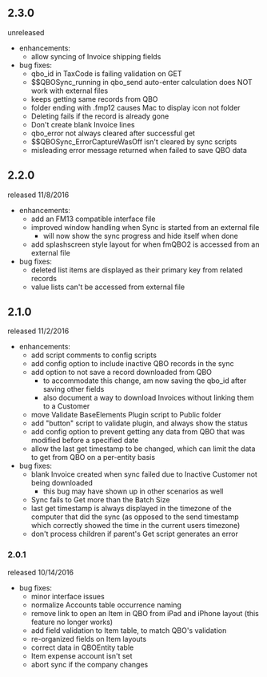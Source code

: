 ## 2.3.0

unreleased

  - enhancements:
    - allow syncing of Invoice shipping fields
  - bug fixes:
    - qbo_id in TaxCode is failing validation on GET
    - $$QBOSync_running in qbo_send auto-enter calculation does NOT work with external files
    - keeps getting same records from QBO
    - folder ending with .fmp12 causes Mac to display icon not folder
    - Deleting fails if the record is already gone
    - Don't create blank Invoice lines
    - qbo_error not always cleared after successful get
    - $$QBOSync_ErrorCaptureWasOff isn't cleared by sync scripts
    - misleading error message returned when failed to save QBO data


## 2.2.0

released 11/8/2016

  - enhancements:
    - add an FM13 compatible interface file
    - improved window handling when Sync is started from an external file
      - will now show the sync progress and hide itself when done
    - add splashscreen style layout for when fmQBO2 is accessed from an external file
  - bug fixes:
    - deleted list items are displayed as their primary key from related records
    - value lists can't be accessed from external file


## 2.1.0

released 11/2/2016

  - enhancements:
    - add script comments to config scripts
    - add config option to include inactive QBO records in the sync
    - add option to not save a record downloaded from QBO
      - to accommodate this change, am now saving the qbo_id after saving other fields
      - also document a way to download Invoices without linking them to a Customer
    - move Validate BaseElements Plugin script to Public folder
    - add "button" script to validate plugin, and always show the status
    - add config option to prevent getting any data from QBO that was modified before a specified date
    - allow the last get timestamp to be changed, which can limit the data to get from QBO on a per-entity basis
  - bug fixes:
    - blank Invoice created when sync failed due to Inactive Customer not being downloaded
      - this bug may have shown up in other scenarios as well
    - Sync fails to Get more than the Batch Size
    - last get timestamp is always displayed in the timezone of the computer that did the sync (as opposed to the send timestamp which correctly showed the time in the current users timezone)
    - don't process children if parent's Get script generates an error


### 2.0.1

released 10/14/2016

  - bug fixes:
    - minor interface issues
    - normalize Accounts table occurrence naming
    - remove link to open an Item in QBO from iPad and iPhone layout (this feature no longer works)
    - add field validation to Item table, to match QBO's validation
    - re-organized fields on Item layouts
    - correct data in QBOEntity table
    - Item expense account isn't set
    - abort sync if the company changes